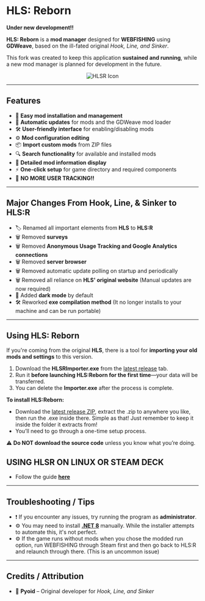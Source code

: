 # **HLS: Reborn**  
**Under new development!!**  

**HLS: Reborn** is a **mod manager** designed for **WEBFISHING** using **GDWeave**, based on the ill-fated original *Hook, Line, and Sinker*.  

This fork was created to keep this application **sustained and running**, while a new mod manager is planned for development in the future.  

<div align="center">
  <img src="https://github.com/FerretPaws/HLSReborn/blob/main/repores/HLSRIcon.png?raw=true" alt="HLSR Icon" />
</div>

---

## **Features**  
- 🎯 **Easy mod installation and management**  
- 🔄 **Automatic updates** for mods and the GDWeave mod loader  
- 🛠️ **User-friendly interface** for enabling/disabling mods  
- ⚙️ **Mod configuration editing**  
- 📦 **Import custom mods** from ZIP files
- 🔍 **Search functionality** for available and installed mods  
- 📝 **Detailed mod information display**  
- ⚡ **One-click setup** for game directory and required components  
- 🚫 **NO MORE USER TRACKING!!**  

---

## **Major Changes From Hook, Line, & Sinker to HLS:R**  
- 🏷️ Renamed all important elements from **HLS** to **HLS:R**  
- 🗑️ Removed **surveys**
- 🗑️ Removed **Anonymous Usage Tracking and Google Analytics connections**  
- 🗑️ Removed **server browser**  
- 🗑️ Removed automatic update polling on startup and periodically  
- 🗑️ Removed all reliance on **HLS' original website** (Manual updates are now required)  
- 🌙 Added **dark mode** by default
- 🛠️ Reworked **exe compilation method** (It no longer installs to your machine and can be run portable)

---

## **Using HLS: Reborn**  

If you're coming from the original **HLS**, there is a tool for **importing your old mods and settings** to this version.  

1. Download the **HLSRImporter.exe** from the [latest release](https://github.com/FerretPaws/HLSReborn/releases) tab.  
2. Run it **before launching HLS:Reborn for the first time**—your data will be transferred.  
3. You can delete the **Importer.exe** after the process is complete.  

**To install HLS:Reborn:**  
- Download the [latest release ZIP](https://github.com/FerretPaws/HLSReborn/releases), extract the .zip to anywhere you like, then run the .exe inside there. Simple as that! Just remember to keep it inside the folder it extracts from!
- You’ll need to go through a one-time setup process.  

⚠️ **Do NOT download the source code** unless you know what you’re doing.  

## **USING HLSR ON LINUX OR STEAM DECK**
- Follow the guide **[here](https://github.com/FerretPaws/HLSReborn/blob/main/repores/LinuxGuide.md)**

---

## **Troubleshooting / Tips**  

- ❗ If you encounter any issues, try running the program as **administrator**.  
- ⚙️ You may need to install **[.NET 8](https://dotnet.microsoft.com/en-us/download/dotnet/8.0)** manually. While the installer attempts to automate this, it's not perfect.
- ⚙️ If the game runs without mods when you chose the modded run option, run WEBFISHING through Steam first and then go back to HLS:R and relaunch through there. (This is an uncommon issue)

---

## **Credits / Attribution**  
- 👤 **Pyoid** – Original developer for *Hook, Line, and Sinker*   
